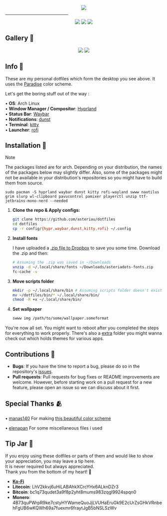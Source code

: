 <div align="center">
    <img src="https://files.catbox.moe/n4ydnt.png">
</div>

<hr style="width:40%;">

<div align="center"> 
<a href="https://github.com/asteriau/dotfiles/stargazers"><img src="https://img.shields.io/github/stars/asteriau/dotfiles?colorA=151515&colorB=8DA3B9&style=for-the-badge&logo=starship"></a>
<a href="https://github.com/asteriau/dotfiles/issues"><img src="https://img.shields.io/github/issues/asteriau/dotfiles?colorA=151515&colorB=8DA3B9&style=for-the-badge&logo=ifixit"></a>
<a href="https://github.com/asteriau/dotfiles/network/members"><img src="https://img.shields.io/github/forks/asteriau/dotfiles?colorA=151515&colorB=8DA3B9&style=for-the-badge&logo=github"></a>
</a>
</div>

## Gallery 📸
  <p align="center">
  <img src="https://i.imgur.com/4VABX6W.png">
  <img src="https://i.imgur.com/4QPAqXW.png">

## Info 📖
These are my personal dotfiles which form the desktop you see above. It uses the [Paradise](https://github.com/paradise-theme/paradise) color scheme.

Let's get the boring stuff out of the way :

  • **OS**: Arch Linux <br>
  • **Window Manager / Compositor**: [Hyprland](https://github.com/hyprwm/Hyprland) <br>
  • **Status Bar**: [Waybar](https://github.com/Alexays/Waybar) <br>
  • **Notifications**: [dunst](https://github.com/dunst-project/dunst) <br>
  • **Terminal**: [kitty](https://github.com/kovidgoyal/kitty) <br>
  • **Launcher**: [rofi](https://github.com/davatorium/rofi/) <br>
 


## Installation 🔧
> [!NOTE]
> The packages listed are for arch. Depending on your distribution, the names of the packages below may slightly differ. Also, some of the packages might not be available in your distribution's repositories so you might have to build them from source.

    sudo pacman -S hyprland waybar dunst kitty rofi-wayland swww nautilus grim slurp wl-clipboard pavucontrol pamixer playerctl unzip ttf-jetbrains-mono-nerd --needed
1. **Clone the repo & Apply configs:**
    ```sh
    git clone https://github.com/asteriau/dotfiles
    cd dotfiles
    cp -r config/{hypr,waybar,dunst,kitty,rofi} ~/.config
    ```

2. **Install fonts**  

    I have uploaded a [.zip file to Dropbox](https://www.dropbox.com/scl/fi/j8zna9d6bls3kl8xm1mq9/asteriadots-fonts.zip?rlkey=7g76krtpvi86ecbafnvy1jmuy&st=a8jdisrz&dl=0) to save you some time. Download the .zip and then:

    ```sh
    # Assuming the .zip was saved in ~/Downloads
    unzip -d ~/.local/share/fonts ~/Downloads/asteriadots-fonts.zip
    fc-cache -v
    ```

3. **Move scripts folder**  

    ```sh
    mkdir -p ~/.local/share/bin # Assuming scripts folder doesn't exist
    mv ~/dotfiles/bin/* ~/.local/share/bin/
    chmod -R +x ~/.local/share/bin/
    ```

4. **Set wallpaper**  

    ```sh
    swww img /path/to/some/wallpaper.someformat
    ```

You're now all set. You might want to reboot after you completed the steps for everything to work properly.
There's also a [extra](https://github.com/asteriau/dotfiles/tree/main/extra) folder you might wanna check out which holds themes for various apps.

## Contributions 📝

- **Bugs**: If you have the time to report a bug, please do so in the repository's [issues](https://github.com/asteriau/dotfiles/issues).
- **Pull requests**: Pull requests for bug fixes or README improvements are welcome. However, before starting work on a pull request for a new feature, please open an issue so we can discuss about it first.

## Special Thanks 🫂
• [manas140](https://github.com/manas140) For making [this beautiful color scheme](https://github.com/paradise-theme/paradise)

• [elenapan](https://github.com/elenapan) For some miscellaneous files i used

## Tip Jar 💙

If you enjoy using these dotfiles or parts of them and would like to show your appreciation, you may leave a tip here.  
It is never required but always appreciated.  
Thank you from the bottom of my heart! 💙  

- [**Ko-Fi**](https://ko-fi.com/asteriau)  
- **Litecoin**: LhV2kkvj6uHiLABAhkXCrcYHx6ALknDZr3  
- **Bitcoin**: bc1q73qudet3a9f8p2yht8mums983zqgl9924spqn0
- **Monero**: 4B73quPWrpR9ke7cstyHYWameQuoJjLVUHaEruGk9E2cUrZsGHkVRnbehFgUB6wKQWh69a7fuexmr6fraytJgB5bNSLSzWv
